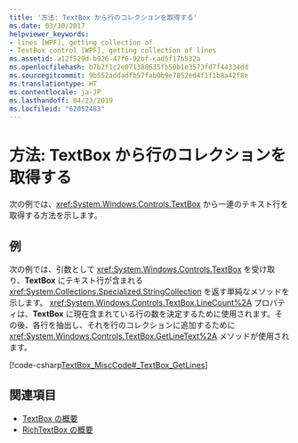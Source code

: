 ```yaml
---
title: '方法: TextBox から行のコレクションを取得する'
ms.date: 03/30/2017
helpviewer_keywords:
- lines [WPF], getting collection of
- TextBox control [WPF], getting collection of lines
ms.assetid: a12f529d-b926-47f6-92bf-cad5f17b532a
ms.openlocfilehash: b7b2f1c2e071388635fb50b1e3573fd7f44334dd
ms.sourcegitcommit: 9b552addadfb57fab0b9e7852ed4f1f1b8a42f8e
ms.translationtype: HT
ms.contentlocale: ja-JP
ms.lasthandoff: 04/23/2019
ms.locfileid: "62052483"
---
```

# <a name="how-to-get-a-collection-of-lines-from-a-textbox"></a>方法: TextBox から行のコレクションを取得する
次の例では、<xref:System.Windows.Controls.TextBox> から一連のテキスト行を取得する方法を示します。  
  
## <a name="example"></a>例  
 次の例では、引数として <xref:System.Windows.Controls.TextBox> を受け取り、**TextBox** にテキスト行が含まれる <xref:System.Collections.Specialized.StringCollection> を返す単純なメソッドを示します。  <xref:System.Windows.Controls.TextBox.LineCount%2A> プロパティは、**TextBox** に現在含まれている行の数を決定するために使用されます。その後、各行を抽出し、それを行のコレクションに追加するために <xref:System.Windows.Controls.TextBox.GetLineText%2A> メソッドが使用されます。  
  
 [!code-csharp[TextBox_MiscCode#_TextBox_GetLines](~/samples/snippets/csharp/VS_Snippets_Wpf/TextBox_MiscCode/CSharp/Window1.xaml.cs#_textbox_getlines)]  
  
## <a name="see-also"></a>関連項目

- [TextBox の概要](textbox-overview.md)
- [RichTextBox の概要](richtextbox-overview.md)

